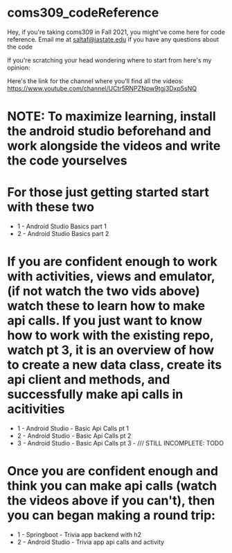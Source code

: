 # coms309_codeReference
Hey, if you're taking coms309 in Fall 2021, you might've come here for code reference. Email me at saltaf@iastate.edu if you have any questions about the code

If you're scratching your head wondering where to start from here's my opinion:


Here's the link for the channel where you'll find all the videos: https://www.youtube.com/channel/UCtr5RNPZNpw9tgj3Dxp5sNQ

# NOTE: To maximize learning, install the android studio beforehand and work alongside the videos and write the code yourselves


# For those just getting started start with these two
 - 1 - Android Studio Basics part 1
 - 2 - Android Studio Basics part 2

# If you are confident enough to work with activities, views and emulator, (if not watch the two vids above) watch these to learn how to make api calls. If you just want to know how to work with the existing repo, watch pt 3, it is an overview of how to create a new data class, create its api client and methods, and successfully make api calls in acitivities
 - 1 - Android Studio - Basic Api Calls pt 1
 - 2 - Android Studio - Basic Api Calls pt 2
 - 3 - Android Studio - Basic Api Calls pt 3 - /// STILL INCOMPLETE: TODO

# Once you are confident enough and think you can make api calls (watch the videos above if you can't), then you can began making a round trip:
 - 1 - Springboot - Trivia app backend with h2
 - 2 - Android Studio - Trivia app api calls and activity



